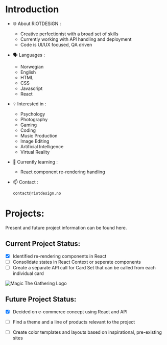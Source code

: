 # Introduction

- 🌐 About RiOTDESiGN :

  - Creative perfectionist with a broad set of skills
  - Currently working with API handling and deployment
  - Code is UI/UX focused, QA driven

- 🗣️ Languages :

  - Norwegian
  - English
  - HTML
  - CSS
  - Javascript
  - React

- 💡 Interested in :

  - Psychology
  - Photography
  - Gaming
  - Coding
  - Music Production
  - Image Editing
  - Artificial Intelligence
  - Virtual Reality

- 🌱 Currently learning :

  - React component re-rendering handling

- 📫 Contact :

      contact@riotdesign.no

# Projects:
Present and future project information can be found here.

## Current Project Status:
- [x] Identified re-rendering components in React
- [ ] Consolidate states in React Context or seperate components
- [ ] Create a separate API call for Card Set that can be called from each individual card

![Magic The Gathering Logo](https://media.wizards.com/2017/images/daily/41mztsnrdm.jpg)

## Future Project Status:
- [x] Decided on e-commerce concept using React and API
- [ ] Find a theme and a line of products relevant to the project
- [ ] Create color templates and layouts based on inspirational, pre-existing sites


<!---
RiOTDESiGN/RiOTDESiGN is a ✨ special ✨ repository because its `README.md` (this file) appears on your GitHub profile.
You can click the Preview link to take a look at your changes.
--->
